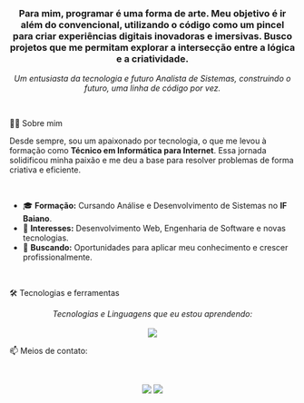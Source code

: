 

<br>
<br> 
<br>


<h3 align="center">Para mim, programar é uma forma de arte. Meu objetivo é ir além do convencional, utilizando o código como um pincel para criar experiências digitais inovadoras e imersivas. Busco projetos que me permitam explorar a intersecção entre a lógica e a criatividade.</h3>
<p align="center">
  <em>Um entusiasta da tecnologia e futuro Analista de Sistemas, construindo o futuro, uma linha de código por vez.</em>
</p>

<br>

  👨‍💻 Sobre mim

<p>
  Desde sempre, sou um apaixonado por tecnologia, o que me levou à formação como <strong>Técnico em Informática para Internet</strong>. Essa jornada solidificou minha paixão e me deu a base para resolver problemas de forma criativa e eficiente.
</p>

<br>

- 🎓 **Formação:** Cursando Análise e Desenvolvimento de Sistemas no **IF Baiano**.
- 🌱 **Interesses:** Desenvolvimento Web, Engenharia de Software e novas tecnologias.
- 💼 **Buscando:** Oportunidades para aplicar meu conhecimento e crescer profissionalmente.

<br>

 🛠️ Tecnologias e ferramentas

<p align="center">
  <em>Tecnologias e Linguagens que eu estou aprendendo:</em>
  <br><br>
  <a href="https://skillicons.dev">
    <img src="https://skillicons.dev/icons?i=html,discord,c,github,vscode" />
  </a>
</p>

 📫 Meios de contato:
 
<br>
 
<p align="center">
  <a href="https://www.instagram.com/guta_nl/" target="_blank"><img src="https://img.shields.io/badge/-Instagram-%23E4405F?style=for-the-badge&logo=instagram&logoColor=white" target="_blank"></a>
  <a href="mailto:gustavonogueiralima3@gmail.com"><img src="https://img.shields.io/badge/-Gmail-%23333?style=for-the-badge&logo=gmail&logoColor=white" target="_blank"></a>
</p>
